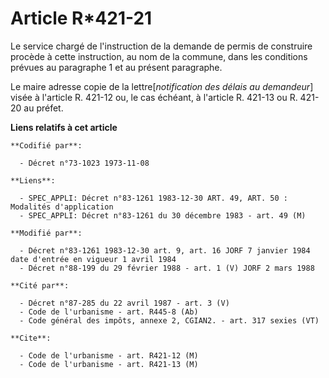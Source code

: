 # Article R*421-21

Le service chargé de l'instruction de la demande de permis de construire procède à cette instruction, au nom de la commune,
dans les conditions prévues au paragraphe 1 et au présent paragraphe.

Le maire adresse copie de la lettre[*notification des délais au demandeur*] visée à l'article R. 421-12 ou, le cas échéant, à
l'article R. 421-13 ou R. 421-20 au préfet.

**Liens relatifs à cet article**

	**Codifié par**:

	  - Décret n°73-1023 1973-11-08

	**Liens**:

	  - SPEC_APPLI: Décret n°83-1261 1983-12-30 ART. 49, ART. 50 : Modalités d'application
	  - SPEC_APPLI: Décret n°83-1261 du 30 décembre 1983 - art. 49 (M)

	**Modifié par**:

	  - Décret n°83-1261 1983-12-30 art. 9, art. 16 JORF 7 janvier 1984 date d'entrée en vigueur 1 avril 1984
	  - Décret n°88-199 du 29 février 1988 - art. 1 (V) JORF 2 mars 1988

	**Cité par**:

	  - Décret n°87-285 du 22 avril 1987 - art. 3 (V)
	  - Code de l'urbanisme - art. R445-8 (Ab)
	  - Code général des impôts, annexe 2, CGIAN2. - art. 317 sexies (VT)

	**Cite**:

	  - Code de l'urbanisme - art. R421-12 (M)
	  - Code de l'urbanisme - art. R421-13 (M)
